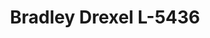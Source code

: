 ---
f_zip-code: 21801
f_state-code: MD
title: Bradley Drexel L-5436
f_phone: 410-742-3305
f_city-only: Salisbury
f_address: 337 Lake Street Salisbury
f_location-unique-id: '5436'
slug: bradley-drexel-l-5436
updated-on: '2024-05-30T13:46:58.046Z'
created-on: '2024-05-30T13:36:59.803Z'
published-on: '2024-05-30T13:54:32.469Z'
f_city-state: cms/city/salisbury-md.md
f_company: cms/company/bradley-drexel-l.md
f_state: cms/state/maryland.md
layout: '[payday-loan].html'
tags: payday-loan
---